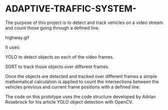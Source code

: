 # ADAPTIVE-TRAFFIC-SYSTEM-
The purpose of this project is to detect and track vehicles on a video stream and count those going through a defined line.

highway.gif

It uses:

YOLO to detect objects on each of the video frames.

SORT to track those objects over different frames.

Once the objects are detected and tracked over different frames a simple mathematical calculation is applied to count the intersections between the vehicles previous and current frame positions with a defined line.

The code on this prototype uses the code structure developed by Adrian Rosebrock for his article YOLO object detection with OpenCV.
